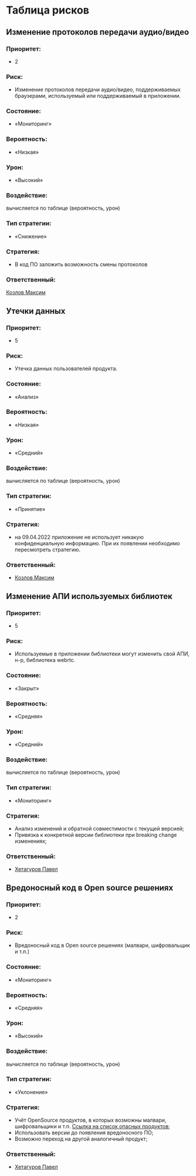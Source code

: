 # Таблица рисков

## Изменение протоколов передачи аудио/видео
### Приоритет: 
- 2

### Риск:
- Изменение протоколов передачи аудио/видео, поддерживаемых браузерами,
используемый или поддерживаемый в приложении.

### Состояние:
- «Мониторинг»

### Вероятность:
- «Низкая»

### Урон:
- «Высокий»

### Воздействие: 
вычисляется по таблице (вероятность, урон)

### Тип стратегии:
- «Cнижение» 

### Стратегия:
- В код ПО заложить возможность смены протоколов

### Ответственный:
[Козлов Максим](https://t.me/kbsjvxvdcshj)


## Утечки данных
### Приоритет: 
- 5

### Риск: 
- Утечка данных пользователей продукта.

### Состояние: 
- «Анализ»

### Вероятность:
- «Низкая»

### Урон:
- «Средний»

### Воздействие: 
вычисляется по таблице (вероятность, урон)

### Тип стратегии:
- «Принятие»

### Стратегия:
- на 09.04.2022 приложение не использует никакую конфиденциальную 
информацию. При их появлении необходимо пересмотреть стратегию. 

### Ответственный:
- [Козлов Максим](https://t.me/kbsjvxvdcshj)

## Изменение АПИ используемых библиотек
### Приоритет: 
- 5

### Риск: 
- Используемые в приложении библиотеки могут изменить свой АПИ, н-р,
библиотека webrtc.

### Состояние: 
- «Закрыт»

### Вероятность:
- «Средняя»

### Урон:
- «Средний»

### Воздействие: 
вычисляется по таблице (вероятность, урон)

### Тип стратегии:
- «Мониторинг»

### Стратегия:
- Анализ изменений и обратной совместимости с текущей версией;
- Привязка к конкретной версии библиотеки при breaking change изменениях;
 
### Ответственный:
- [Хетагуров Павел](https://t.me/e1e233)

## Вредоносный код в Open source решениях
### Приоритет: 
- 2

### Риск: 
- Вредоносный код в  Open source решениях (малвари, шифровальщик и т.п.)

### Состояние:
- «Мониторинг»

### Вероятность:
- «Средняя»

### Урон:
- «Высокий»

### Воздействие: 
вычисляется по таблице (вероятность, урон)

### Тип стратегии:
- «Уклонение»

### Стратегия:
- Учёт OpenSource продуктов, в которых возможны малвари, шифровальщики и т.п. [Ссылка на список опасных продуктов](https://github.com/RIAEvangelist/node-ipc/blob/847047cf7f81ab08352038b2204f0e7633449580/dao/ssl-geospec.js);
- Использовать версии до появления вредоносного ПО;
- Возможно переход на другой аналогичный продукт;

### Ответственный:
- [Хетагуров Павел](https://t.me/e1e233)
